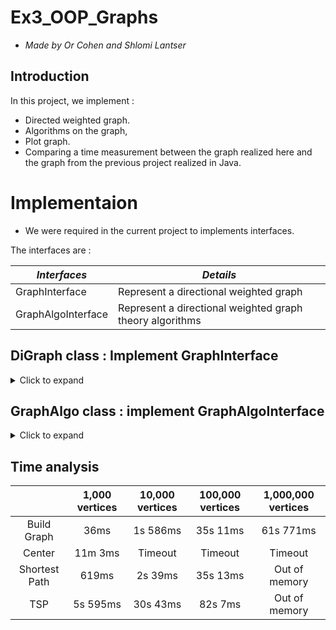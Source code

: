 # Ex3_OOP_Graphs
* *Made by Or Cohen and Shlomi Lantser*

## Introduction

  In this project, we implement :
   - Directed weighted graph.
   - Algorithms on the graph,
   - Plot graph.
   - Comparing a time measurement between the graph realized here and the graph from the     previous project realized in Java.


# Implementaion

* We were required in the current project to implements interfaces.

The interfaces are :

| *Interfaces* | *Details* | 
|--------------|-----------|
|GraphInterface|Represent a directional weighted graph|
|GraphAlgoInterface|Represent a directional weighted graph theory algorithms|

## DiGraph class : Implement GraphInterface
<details>
  <summary>Click to expand</summary>
 
  
   ##### Each DiGraph contains two fields:
   - Nodes :
     - Key - Contain vertex id
     - Value - Contain a list of 2 variables: 
       - Tuple - Position in space (x,y,z)
       - Int - A variable to to use in algorithms (tag)
   - Edges :
     - Key - Contain tuple (src,dest) that represet directed edge.
     - Value - Contain weight (float)
  
  
  
| *Methods* | *Details* | *Time complexity* |
|--------------------|-----------|--------|
| `v_size()`    |Returns the number of vertices in this graph|O(1)|
| `e_size()` | Returns the number of edges in this graph |O(1)|
| `get_all_v()` | Returns a dictionary of all the nodes in the Graph, each node is represented using a pair(node_id, node_data)|O(\|V\|) : \|V\| = num of nodes|
| `all_in_edges_of_node(id1: int)`   | Returns a dictionary of all the nodes connected to (into) id1 ,each node is represented using a pair (other_node_id, weight)|O(k) : k = num of in edges of given id|
| `all_out_edges_of_node(id1: int)`  | Returns a dictionary of all the nodes connected from id1 , each node is represented using a pair (other_node_id, weight)|O(k) : k = num of out edges of given id|
| ` get_mc() ` | Returns the current version of this graph , on every change in the graph state - the MC should be increased|O(1)|
| `add_edge(id1: int, id2: int, weight: float)`  | Returns true if the edge was added successfully or just updated weight of curr edge given, else return false|O(1)|
| `add_node(node_id: int, pos: tuple = None)`| Returns true if the node was add successfully else return false if the node id already exists|O(1)|
| `remove_node(node_id: int)`| Returns true if the node was successfully removed and all edges were inside and outside this node were also deleted , otherwise return false|O(k) : k = all out and in edges of given node id|
| ` remove_edge(node_id1: int , node_id2: int) `| Returns true if the edge was successfully removed , otherwise false returns|O(1)|
 
  
</details>

## GraphAlgo class : implement GraphAlgoInterface
<details>
  <summary>Click to expand</summary><br/>
  
  This class represents a directed (positive) weighted Graph and implement Theory Algorithms including: init, shortedPath , center , tsp and save&load with JSON file.

  
 ##### Each GraphAlgo contain DiGraph
  
| *Methods* | *Details* | *Time complexity* |
|--------------------|-----------|--------|
|`get_graph()`| Return the directed weighted graph on which the algorithms work on|O(1)|
|`load_from_json`|Return true if load successfuly else false | O(\|V\| + \|E\|) \|V\|=Vertices  \|E\|=Edges|
|`save_from_json`|Return true if save successfuly else false | O(\|V\| + \|E\|) \|V\|=Vertices  \|E\|=Edges|
|`shortest_path(id1: int, id2: int)`|Return (float,list) ,float- represent weight of path, list- represent shorest path between id1 to id2| O(\|V\| + \|E\|*Log\|V\|) \|V\|=Vertices  \|E\|=Edges| 
|`TSP(node_lst: list[int])`|Return (list[int],float) ,list[int] - represent path between all cities, float - represent weight of path |Worst case if the number of edges is \|V\|^2 -> O(V^4)|
|`centerPoint()`|Return (int,float) ,int - node id of the center ,float - Lowest of all maximum distances|O(\|V\|^2 + \|V\|*\|E\|*Log\|V\|) \|V\|=Vertices  \|E\|=Edges|

  
</details>

## Time analysis


|                        | 1,000 vertices | 10,000 vertices | 100,000 vertices | 1,000,000 vertices |
|:----------------------:|:--------------:|:---------------:|:----------------:|:------------------:|
|       Build Graph      |      36ms      |      1s 586ms   |     35s 11ms    |      61s 771ms     |
|         Center         |     11m 3ms    |     Timeout     |      Timeout     |       Timeout      |
|      Shortest Path     |      619ms     |     2s 39ms     |     35s 13ms      |    Out of memory  |
|           TSP          |      5s 595ms  |     30s 43ms   |     82s 7ms    |    Out of memory   |


